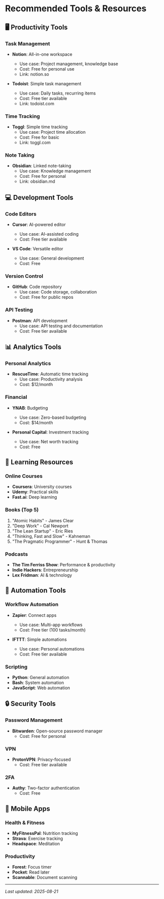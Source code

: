 # Recommended Tools & Resources

## 🖥️ Productivity Tools

### Task Management
- **Notion**: All-in-one workspace
  - Use case: Project management, knowledge base
  - Cost: Free for personal use
  - Link: notion.so

- **Todoist**: Simple task management
  - Use case: Daily tasks, recurring items
  - Cost: Free tier available
  - Link: todoist.com

### Time Tracking
- **Toggl**: Simple time tracking
  - Use case: Project time allocation
  - Cost: Free for basic
  - Link: toggl.com

### Note Taking
- **Obsidian**: Linked note-taking
  - Use case: Knowledge management
  - Cost: Free for personal
  - Link: obsidian.md

## 💻 Development Tools

### Code Editors
- **Cursor**: AI-powered editor
  - Use case: AI-assisted coding
  - Cost: Free tier available
  
- **VS Code**: Versatile editor
  - Use case: General development
  - Cost: Free

### Version Control
- **GitHub**: Code repository
  - Use case: Code storage, collaboration
  - Cost: Free for public repos

### API Testing
- **Postman**: API development
  - Use case: API testing and documentation
  - Cost: Free tier available

## 📊 Analytics Tools

### Personal Analytics
- **RescueTime**: Automatic time tracking
  - Use case: Productivity analysis
  - Cost: $12/month

### Financial
- **YNAB**: Budgeting
  - Use case: Zero-based budgeting
  - Cost: $14/month

- **Personal Capital**: Investment tracking
  - Use case: Net worth tracking
  - Cost: Free

## 🧠 Learning Resources

### Online Courses
- **Coursera**: University courses
- **Udemy**: Practical skills
- **Fast.ai**: Deep learning

### Books (Top 5)
1. "Atomic Habits" - James Clear
2. "Deep Work" - Cal Newport
3. "The Lean Startup" - Eric Ries
4. "Thinking, Fast and Slow" - Kahneman
5. "The Pragmatic Programmer" - Hunt & Thomas

### Podcasts
- **The Tim Ferriss Show**: Performance & productivity
- **Indie Hackers**: Entrepreneurship
- **Lex Fridman**: AI & technology

## 🔧 Automation Tools

### Workflow Automation
- **Zapier**: Connect apps
  - Use case: Multi-app workflows
  - Cost: Free tier (100 tasks/month)

- **IFTTT**: Simple automations
  - Use case: Personal automations
  - Cost: Free tier available

### Scripting
- **Python**: General automation
- **Bash**: System automation
- **JavaScript**: Web automation

## 🔒 Security Tools

### Password Management
- **Bitwarden**: Open-source password manager
  - Cost: Free for personal

### VPN
- **ProtonVPN**: Privacy-focused
  - Cost: Free tier available

### 2FA
- **Authy**: Two-factor authentication
  - Cost: Free

## 📱 Mobile Apps

### Health & Fitness
- **MyFitnessPal**: Nutrition tracking
- **Strava**: Exercise tracking
- **Headspace**: Meditation

### Productivity
- **Forest**: Focus timer
- **Pocket**: Read later
- **Scannable**: Document scanning

---
*Last updated: 2025-08-21*
